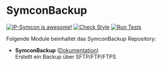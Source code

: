 # SymconBackup
[![IP-Symcon is awesome!](https://img.shields.io/badge/IP--Symcon-6.3-blue.svg)](https://www.symcon.de)
[![Check Style](https://github.com/symcon/VariablenVergleich/workflows/Check%20Style/badge.svg)](https://github.com/symcon/VariablenVergleich/actions)
[![Run Tests](https://github.com/symcon/VariablenVergleich/workflows/Run%20Tests/badge.svg)](https://github.com/symcon/VariablenVergleich/actions)

Folgende Module beinhaltet das SymconBackup Repository:

- __SymconBackup__ ([Dokumentation](https://github.com/symcon/SymconBackup/tree/master/SymconBackup))  
    Erstellt ein Backup über SFTP/FTP/FTPS
